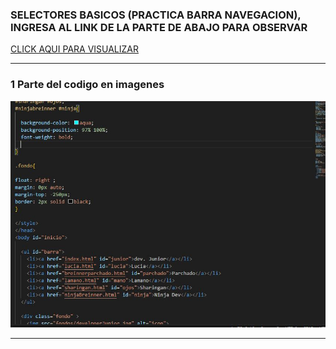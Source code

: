 ###  SELECTORES BASICOS  (PRACTICA BARRA NAVEGACION),  INGRESA AL LINK DE LA PARTE DE ABAJO PARA OBSERVAR 
[ CLICK AQUI PARA VISUALIZAR ](https://breinnerbenitez.github.io/Css-navegacion/index.html)
___

### 1 Parte del codigo en imagenes 

 ![imagencarpeta](img/1.JPG)
 


___

